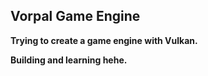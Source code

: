 ## Vorpal Game Engine

**Trying to create a game engine with Vulkan.**

**Building and learning hehe.**